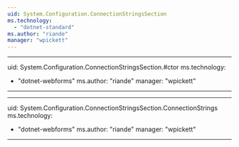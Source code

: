 ```yaml
---
uid: System.Configuration.ConnectionStringsSection
ms.technology: 
  - "dotnet-standard"
ms.author: "riande"
manager: "wpickett"
---
```


---
uid: System.Configuration.ConnectionStringsSection.#ctor
ms.technology: 
  - "dotnet-webforms"
ms.author: "riande"
manager: "wpickett"
---

---
uid: System.Configuration.ConnectionStringsSection.ConnectionStrings
ms.technology: 
  - "dotnet-webforms"
ms.author: "riande"
manager: "wpickett"
---
